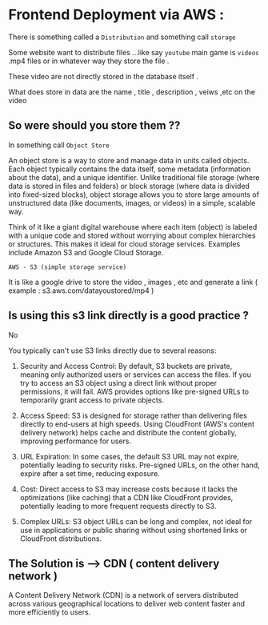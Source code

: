 # Frontend Deployment via AWS : 

There is something called a ``Distribution`` and something call ``storage`` 

Some website want to distribute files ...like say ``youtube`` main game is ``videos`` .mp4 files or in whatever way they store the file . 

These video are not directly stored in the database itself . 

What does store in data are the name , title , description , veiws ,etc on the video 

## So were should you store them ?? 

In something call ``Object Store`` 

An object store is a way to store and manage data in units called objects. Each object typically contains the data itself, some metadata (information about the data), and a unique identifier. Unlike traditional file storage (where data is stored in files and folders) or block storage (where data is divided into fixed-sized blocks), object storage allows you to store large amounts of unstructured data (like documents, images, or videos) in a simple, scalable way.

Think of it like a giant digital warehouse where each item (object) is labeled with a unique code and stored without worrying about complex hierarchies or structures. This makes it ideal for cloud storage services. Examples include Amazon S3 and Google Cloud Storage.

``AWS - S3 (simple storage service)``

It is like a google drive to store the video , images , etc and generate a link ( example : s3.aws.com/datayoustored/mp4 ) 

## Is using this s3 link directly is a good practice ?

No 

You typically can't use S3 links directly due to several reasons:

1. Security and Access Control: By default, S3 buckets are private, meaning only authorized users or services can access the files. If you try to access an S3 object using a direct link without proper permissions, it will fail. AWS provides options like pre-signed URLs to temporarily grant access to private objects.

2. Access Speed: S3 is designed for storage rather than delivering files directly to end-users at high speeds. Using CloudFront (AWS's content delivery network) helps cache and distribute the content globally, improving performance for users.

3. URL Expiration: In some cases, the default S3 URL may not expire, potentially leading to security risks. Pre-signed URLs, on the other hand, expire after a set time, reducing exposure.

4. Cost: Direct access to S3 may increase costs because it lacks the optimizations (like caching) that a CDN like CloudFront provides, potentially leading to more frequent requests directly to S3.

5. Complex URLs: S3 object URLs can be long and complex, not ideal for use in applications or public sharing without using shortened links or CloudFront distributions.

## The Solution is --> CDN ( content delivery network )

A Content Delivery Network (CDN) is a network of servers distributed across various geographical locations to deliver web content faster and more efficiently to users.